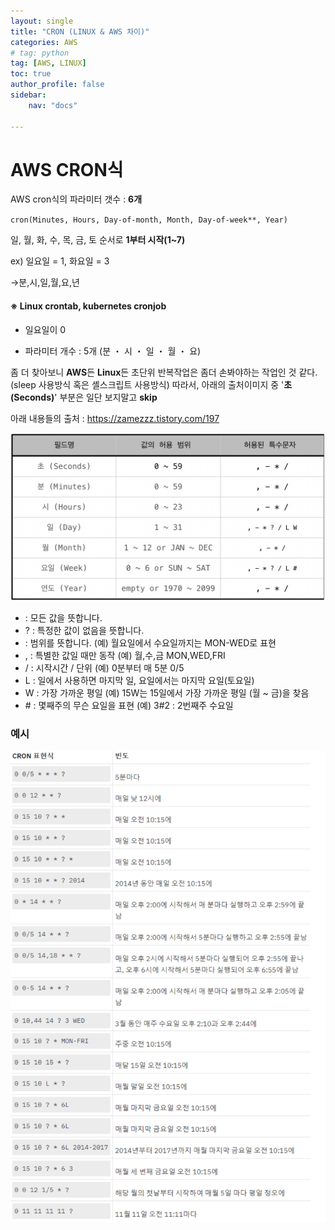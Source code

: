 ```yaml
---
layout: single
title: "CRON (LINUX & AWS 차이)"
categories: AWS
# tag: python
tag: [AWS, LINUX]
toc: true
author_profile: false
sidebar:
    nav: "docs"

---
```


  

# AWS CRON식

AWS cron식의 파라미터 갯수 : **6개**

`cron(Minutes, Hours, Day-of-month, Month, Day-of-week**, Year)`

일, 월, 화, 수, 목, 금, 토 순서로 **1부터 시작(1~7)** 

ex) 일요일 = 1, 화요일 = 3

→분,시,일,월,요,년



#### ※ Linux crontab, kubernetes cronjob

- 일요일이 0

- 파라미터 개수 : 5개 (분 ・ 시 ・ 일 ・ 월 ・ 요)

  

좀 더 찾아보니 **AWS**든 **Linux**든 초단위 반복작업은 좀더 손봐야하는 작업인 것 같다.
(sleep 사용방식 혹은 셸스크립트 사용방식)
따라서, 아래의 출처이미지 중 '**초(Seconds)**' 부분은 일단 보지말고 **skip**



아래 내용들의 출처 : <https://zamezzz.tistory.com/197>

![image-20220805234816279](/images/2022-08-05-1/image-20220805234816279.png)


- : 모든 값을 뜻합니다.
- ? : 특정한 값이 없음을 뜻합니다.
- : 범위를 뜻합니다. (예) 월요일에서 수요일까지는 MON-WED로 표현
- , : 특별한 값일 때만 동작 (예) 월,수,금 MON,WED,FRI
- / : 시작시간 / 단위 (예) 0분부터 매 5분 0/5
- L : 일에서 사용하면 마지막 일, 요일에서는 마지막 요일(토요일)
- W : 가장 가까운 평일 (예) 15W는 15일에서 가장 가까운 평일 (월 ~ 금)을 찾음
- \# : 몇째주의 무슨 요일을 표현 (예) 3#2 : 2번째주 수요일



### 예시

![image-20220805234907568](/images/2022-08-05-1/image-20220805234907568.png)
